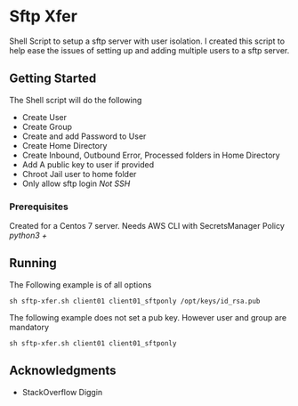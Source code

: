 # Sftp Xfer

Shell Script to setup a sftp server with user isolation. 
I created this script to help ease the issues of setting up and adding multiple users to a sftp server. 

## Getting Started

The Shell script will do the following
- Create User
- Create Group
- Create and add Password to User
- Create Home Directory
- Create Inbound, Outbound Error, Processed folders in Home Directory
- Add A public key to user if provided
- Chroot Jail user to home folder
- Only allow sftp login *Not SSH*

### Prerequisites
Created for a Centos 7 server. 
Needs AWS CLI with SecretsManager Policy *python3 +*

## Running 

The Following example is of all options
```
sh sftp-xfer.sh client01 client01_sftponly /opt/keys/id_rsa.pub
```

The following example does not set a pub key. However user and group are mandatory
```
sh sftp-xfer.sh client01 client01_sftponly 
```

## Acknowledgments

* StackOverflow Diggin
